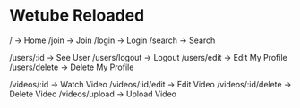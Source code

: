 # Wetube Reloaded

/ -> Home
/join -> Join
/login -> Login
/search -> Search

/users/:id -> See User
/users/logout -> Logout
/users/edit -> Edit My Profile
/users/delete -> Delete My Profile

/videos/:id -> Watch Video
/videos/:id/edit -> Edit Video
/videos/:id/delete -> Delete Video
/videos/upload -> Upload Video
